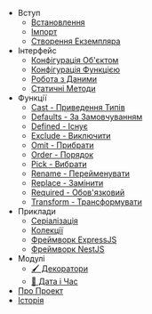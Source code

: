 -   Вступ
    -   [Встановлення](/ua/installation.md)
    -   [Імпорт](/ua/importing.md)
    -   [Створення Екземпляра](/ua/creating_instance.md)
-   Інтерфейс
    -   [Конфігурація Об'єктом](/ua/configuration_object.md)
    -   [Конфігурація Функцією](/ua/configuration_function.md)
    -   [Робота з Даними](/ua/data_manipulation.md)
    -   [Статичні Методи](/ua/static_methods.md)
-   Функції
    -   [Cast - Приведення Типів](/ua/cast.md)
    -   [Defaults - За Замовчуванням](/ua/defaults.md)
    -   [Defined - Існує](/ua/defined.md)
    -   [Exclude - Виключити](/ua/exclude.md)
    -   [Omit - Прибрати](/ua/omit.md)
    -   [Order - Порядок](/ua/order.md)
    -   [Pick - Вибрати](/ua/pick.md)
    -   [Rename - Перейменувати](/ua/rename.md)
    -   [Replace - Замінити](/ua/replace.md)
    -   [Required - Обов'язковий](/ua/required.md)
    -   [Transform - Трансформувати](/ua/transform.md)
-   Приклади
    -   [Серіалізація](/ua/serialization.md)
    -   [Колекції](/ua/collections.md)
    -   [Фреймворк ExpressJS](/ua/express_js.md)
    -   [Фреймворк NestJS](/ua/nest_js.md)
-   Модулі
    -   [🖌️ Декоратори](/ua/decorators.md)
    -   [📆 Дата і Час](/ua/transform_date.md)
-   [Про Проект](/ua/about.md)
-   [Історія](/ua/changelog.md)
